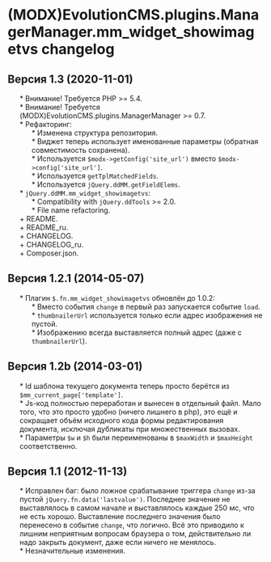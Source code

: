 # (MODX)EvolutionCMS.plugins.ManagerManager.mm_widget_showimagetvs changelog


## Версия 1.3 (2020-11-01)
* \* Внимание! Требуется PHP >= 5.4.
* \* Внимание! Требуется (MODX)EvolutionCMS.plugins.ManagerManager >= 0.7.
* \* Рефакторинг:
	* \* Изменена структура репозитория.
	* \* Виджет теперь использует именованные параметры (обратная совместимость сохранена).
	* \* Используется `$modx->getConfig('site_url')` вместо `$modx->config['site_url']`.
	* \* Используется `getTplMatchedFields`.
	* \* Используется `jQuery.ddMM.getFieldElems`.
* \* `jQuery.ddMM.mm_widget_showimagetvs`:
	* \* Compatibility with `jQuery.ddTools` >= 2.0.
	* \* File name refactoring.
* \+ README.
* \+ README_ru.
* \+ CHANGELOG.
* \+ CHANGELOG_ru.
* \+ Composer.json.


## Версия 1.2.1 (2014-05-07)
* \* Плагин `$.fn.mm_widget_showimagetvs` обновлён до 1.0.2:
	* \* Вместо события `change` в первый раз запускается событие `load`.
	* \* `thumbnailerUrl` используется только если адрес изображения не пустой.
	* \* Изображению всегда выставляется полный адрес (даже с `thumbnailerUrl`).


## Версия 1.2b (2014-03-01)
* \* Id шаблона текущего документа теперь просто берётся из `$mm_current_page['template']`.
* \* Js-код полностью переработан и вынесен в отдельный файл. Мало того, что это просто удобно (ничего лишнего в php), это ещё и сокращает объём исходного кода формы редактирования документа, исключая дубликаты при множественных вызовах.
* \* Параметры `$w` и `$h` были переименованы в `$maxWidth` и `$maxHeight` соответственно.


## Версия 1.1 (2012-11-13)
* \* Исправлен баг: было ложное срабатывание триггера `change` из-за пустой `jQuery.fn.data('lastvalue')`. Последнее значение не выставлялось в самом начале и выставлялось каждые 250 мс, что не есть хорошо. Выставление последнего значения было перенесено в событие `change`, что логично. Всё это приводило к лишним неприятным вопросам браузера о том, действительно ли надо закрыть документ, даже если ничего не менялось.
* \* Незначительные изменения.


<link rel="stylesheet" type="text/css" href="https://DivanDesign.ru/assets/files/ddMarkdown.css" />
<style>ul{list-style:none;}</style>